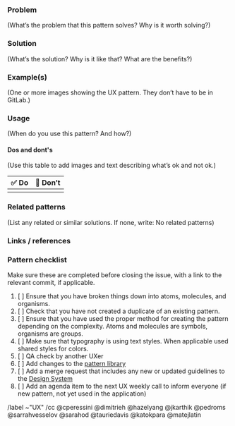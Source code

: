 ### Problem

(What’s the problem that this pattern solves? Why is it worth solving?)

### Solution

(What’s the solution? Why is it like that? What are the benefits?)

### Example(s)

(One or more images showing the UX pattern. They don’t have to be in GitLab.)

### Usage

(When do you use this pattern? And how?)

#### Dos and dont's

(Use this table to add images and text describing what’s ok and not ok.)

| :white_check_mark:  Do | :stop_sign: Don’t |
|------------------------|-------------------|
|  |  |

### Related patterns

(List any related or similar solutions. If none, write: No related patterns)

### Links / references

### Pattern checklist

Make sure these are completed before closing the issue,
with a link to the relevant commit, if applicable.

1. [ ] Ensure that you have broken things down into atoms, molecules, and organisms.
1. [ ] Check that you have not created a duplicate of an existing pattern.
1. [ ] Ensure that you have used the proper method for creating the pattern depending on the complexity. Atoms and molecules are symbols, organisms are groups.
1. [ ] Make sure that typography is using text styles. When applicable used shared styles for colors.
1. [ ] QA check by another UXer
1. [ ] Add changes to the [pattern library](/gitlab-pattern-library.sketch)
1. [ ] Add a merge request that includes any new or updated guidelines to the [Design System](https://gitlab.com/gitlab-org/design.gitlab.com)
1. [ ] Add an agenda item to the next UX weekly call to inform everyone (if new pattern, not yet used in the application)

/label ~"UX"
/cc @cperessini @dimitrieh @hazelyang @jkarthik @pedroms @sarrahvesselov @sarahod @tauriedavis @katokpara @matejlatin

